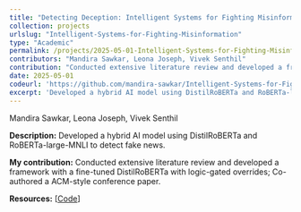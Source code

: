 ```yaml
---
title: "Detecting Deception: Intelligent Systems for Fighting Misinformation"
collection: projects
urlslug: "Intelligent-Systems-for-Fighting-Misinformation"
type: "Academic"
permalink: /projects/2025-05-01-Intelligent-Systems-for-Fighting-Misinformation
contributors: "Mandira Sawkar, Leona Joseph, Vivek Senthil"
contribution: "Conducted extensive literature review and developed a framework with a fine-tuned DistilRoBERTa with logic-gated overrides; Co-authored a ACM-style conference paper. "
date: 2025-05-01
codeurl: 'https://github.com/mandira-sawkar/Intelligent-Systems-for-Fighting-Misinformation'
excerpt: 'Developed a hybrid AI model using DistilRoBERTa and RoBERTa-large-MNLI to detect fake news.'
---
```


Mandira Sawkar, Leona Joseph, Vivek Senthil

**Description:**
Developed a hybrid AI model using DistilRoBERTa and RoBERTa-large-MNLI to detect fake news.

**My contribution:**
Conducted extensive literature review and developed a framework with a fine-tuned DistilRoBERTa with logic-gated overrides; Co-authored a ACM-style conference paper. 

**Resources:** [[Code](https://github.com/mandira-sawkar/Intelligent-Systems-for-Fighting-Misinformation)]

